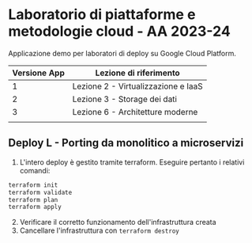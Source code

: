 # Laboratorio di piattaforme e metodologie cloud - AA 2023-24
Applicazione demo per laboratori di deploy su Google Cloud Platform.

|Versione App|Lezione di riferimento|
|-|-|
|1|Lezione 2 - Virtualizzazione e IaaS|
|2|Lezione 3 - Storage dei dati|
|3|Lezione 6 - Architetture moderne|
|||

## Deploy L - Porting da monolitico a microservizi
1. L'intero deploy è gestito tramite terraform. Eseguire pertanto i relativi comandi:
```sh
terraform init
terraform validate
terraform plan
terraform apply
```
2. Verificare il corretto funzionamento dell'infrastruttura creata
3. Cancellare l'infrastruttura con `terraform destroy`
